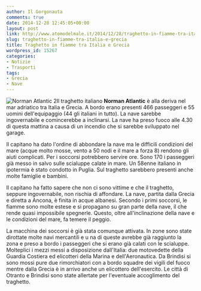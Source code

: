 ```yaml
---
author: Il Gorgonauta
comments: true
date: 2014-12-28 12:45:05+00:00
layout: post
link: http://www.atomodelmale.it/2014/12/28/traghetto-in-fiamme-tra-italia-e-grecia/
slug: traghetto-in-fiamme-tra-italia-e-grecia
title: Traghetto in fiamme tra Italia e Grecia
wordpress_id: 15267
categories:
- Notizie
- Trasporti
tags:
- Grecia
- Nave
---
```


![Norman Atlantic 2](http://www.atomodelmale.it/wp-content/uploads/2014/12/Norman-Atlantic-2.jpg)Il traghetto italiano **Norman Atlantic** è alla deriva nel mar adriatico tra Italia e Grecia. A bordo erano presenti 466 passeggeri e 55 uomini dell'equipaggio (44 gli italiani in tutto). La nave sarebbe ingovernabile e comincerebbe a inclinarsi. La nave ha preso fuoco alle 4.30 di questa mattina a causa di un incendio che si sarebbe sviluppato nel garage.

Il capitano ha dato l'ordine di abbondare la nave ma le difficili condizioni del mare (acque molto mosse, vento a 50 nodi e il mare a forza 8) rendono gli aiuti complicati. Per i soccorsi potrebbero servire ore. Sono 170 i passeggeri già messo in salvo sulle scialuppe calate in mare. Un 58enne italiano in ipotermia è stato condotto in Puglia. Sul traghetto sarebbero presenti anche molte famiglie e bambini.

Il capitano ha fatto sapere che non ci sono vittime e che il traghetto, seppure ingovernabile, non rischia di affondare. La nave, partita dalla Grecia e diretta a Ancona, è finita in acque albanesi. Secondo i primi soccorsi, le fiamme sono molte estese e si propagano su gran parte della nave, il che rende quasi impossibile spegnerle. Questo, oltre all'inclinazione della nave e le condizioni del mare, fa temere il peggio.


La macchina dei soccorsi è già stata comunque attivata. In zone sono state dirottate molte navi mercantili e u na di queste avrebbe già raggiunto la zona e preso a bordo i passeggeri che si erano già calati con le scialuppe. Molteplici i mezzi messi a disposizione dall'Italia: due motovedette della Guardia Costiera ed elicotteri della Marina e dell'Aeronautica. Da Brindisi si sono mossi pure due rimorchiatori con a bordo squadre dei vigili del fuoco mentre dalla Grecia è in arrivo anche un elicottero dell'esercito. Le città di Otranto e Brindisi sono state allertate per l'eventuale accoglimento del traghetto.
